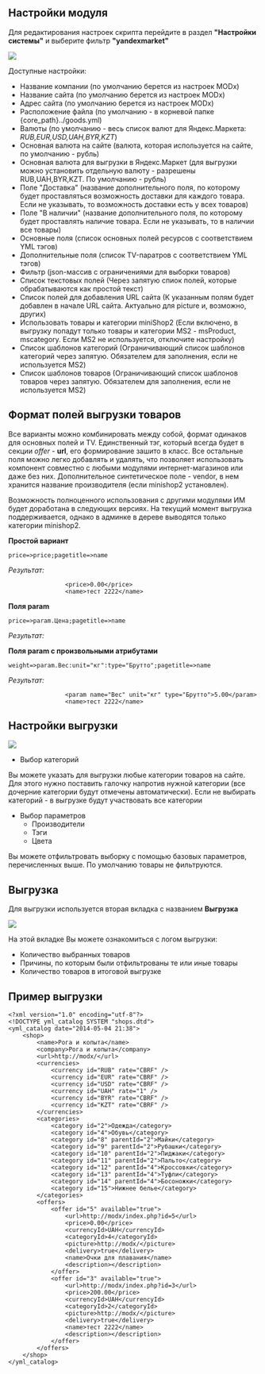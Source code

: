 ## Настройки модуля
Для редактирования настроек скрипта перейдите в раздел **"Настройки системы"** и выберите фильтр **"yandexmarket"**

[![](https://file.modx.pro/files/c/5/d/c5d2374dd38b264392a122a128cd866as.jpg)](https://file.modx.pro/files/c/5/d/c5d2374dd38b264392a122a128cd866a.png)

Доступные настройки:

* Название компании (по умолчанию берется из настроек MODx)
* Название сайта (по умолчанию берется из настроек MODx)
* Адрес сайта (по умолчанию берется из настроек MODx)
* Расположение файла (по умолчанию - в корневой папке {core_path}../goods.yml)
* Валюты (по умолчанию - весь список валют для Яндекс.Маркета: _RUB,EUR,USD,UAH,BYR,KZT_)
* Основная валюта на сайте (валюта, которая используется на сайте, по умолчанию - рубль)
* Основная валюта для выгрузки в Яндекс.Маркет (для выгрузки можно установить отдельную валюту - разрешены RUB,UAH,BYR,KZT. По умолчанию - рубль)
* Поле "Доставка" (название дополнительного поля, по которому будет проставляться возможность доставки для каждого товара. Если не указывать, то возможность доставки есть у всех товаров)
* Поле "В наличии" (название дополнительного поля, по которому будет проставлять наличие товара. Если не указывать, то в наличии все товары)
* Основные поля (список основных полей ресурсов с соответствием YML тэгов)
* Дополнительные поля (список TV-паратров с соответствием YML тэгов)
* Фильтр (json-массив с ограничениями для выборки товаров)
* Список текстовых полей (Через запятую спиок полей, которые обрабатываются как простой текст)
* Список полей для добавления URL сайта (К указанным полям будет добавлен в начале URL сайта. Актуально для picture и, возможно, других)
* Использовать товары и категории miniShop2 (Если включено, в выгрузку попадут только товары и категории MS2 - msProduct, mscategory. Если MS2 не используется, отключите настройку)
* Список шаблонов категорий (Ограничивающий список шаблонов категорий через запятую. Обязателем для заполнения, если не используется MS2)
* Список шаблонов товаров (Ограничивающий список шаблонов товаров через запятую. Обязателем для заполнения, если не используется MS2)

## Формат полей выгрузки товаров

Все варианты можно комбинировать между собой, формат одинаков для основных полей и TV. Единственный тэг, который всегда будет в секции *offer* - **url**, его формирование зашито в класс. Все остальные поля можно легко добавлять и удалять, что позволяет использовать компонент совместно с любыми модулями интернет-магазинов или даже без них. Дополнительное синтетическое поле - vendor, в нем хранится название производителя (если minishop2 установлен).

Возможность полноценного использования с другими модулями ИМ будет доработана в следующих версиях. На текущий момент выгрузка поддерживается, однако в админке в дереве выводятся только категории minishop2.

                                     
**Простой вариант**

`price=>price;pagetitle=>name`

*Результат:*
```
				<price>0.00</price>
				<name>тест 2222</name>
```

**Поля param** 

`price=>param.Цена;pagetitle=>name`

*Результат:*


**Поля param с произвольными атрибутами**

`weight=>param.Вес:unit="кг":type="Брутто";pagetitle=>name`

*Результат:*
```
				<param name="Вес" unit="кг" type="Брутто">5.00</param>
				<name>тест 2222</name>
```


## Настройки выгрузки

[![](https://file.modx.pro/files/4/d/f/4df80ac0b6e556e50a9eae353716c55cs.jpg)](https://file.modx.pro/files/4/d/f/4df80ac0b6e556e50a9eae353716c55c.png)

* Выбор категорий

Вы можете указать для выгрузки любые категории товаров на сайте. Для этого нужно поставить галочку напротив нужной категории (все дочерние категории будут отмечены автоматически). Если не выбирать категорий - в выгрузке будут участвовать все категории

* Выбор параметров
    * Производители
    * Тэги
    * Цвета

Вы можете отфильтровать выборку с помощью базовых параметров, перечисленных выше. По умолчанию товары не фильтруются.

## Выгрузка
Для выгрузки используется вторая вкладка с названием **Выгрузка**

[![](https://file.modx.pro/files/b/d/2/bd26231a09d3b60691db2ddabe460b39s.jpg)](https://file.modx.pro/files/b/d/2/bd26231a09d3b60691db2ddabe460b39.png)

На этой вкладке Вы можете ознакомиться с логом выгрузки:

* Количество выбранных товаров
* Причины, по которым были отфильтрованы те или иные товары
* Количество товаров в итоговой выгрузке

## Пример выгрузки
```
<?xml version="1.0" encoding="utf-8"?>
<!DOCTYPE yml_catalog SYSTEM "shops.dtd">
<yml_catalog date="2014-05-04 21:38">
    <shop>
		<name>Рога и копыта</name>
		<company>Рога и копыта</company>
		<url>http://modx/</url>
		<currencies>
			<currency id="RUB" rate="CBRF" />
			<currency id="EUR" rate="CBRF" />
			<currency id="USD" rate="CBRF" />
			<currency id="UAH" rate="1" />
			<currency id="BYR" rate="CBRF" />
			<currency id="KZT" rate="CBRF" />
		</currencies>
		<categories>
			<category id="2">Одежда</category>
			<category id="4">Обувь</category>
			<category id="8" parentId="2">Майки</category>
			<category id="9" parentId="2">Рубашки</category>
			<category id="10" parentId="2">Пиджаки</category>
			<category id="11" parentId="2">Пальто</category>
			<category id="12" parentId="4">Кроссовки</category>
			<category id="13" parentId="4">Туфли</category>
			<category id="14" parentId="4">Босоножки</category>
			<category id="15">Нижнее белье</category>
		</categories>
		<offers>
			<offer id="5" available="true">
				<url>http://modx/index.php?id=5</url>
				<price>0.00</price>
				<currencyId>UAH</currencyId>
				<categoryId>4</categoryId>
				<picture>http://modx/</picture>
				<delivery>true</delivery>
				<name>Очки для плавания</name>
				<description></description>
			</offer>
			<offer id="3" available="true">
				<url>http://modx/index.php?id=3</url>
				<price>200.00</price>
				<currencyId>UAH</currencyId>
				<categoryId>2</categoryId>
				<picture>http://modx/</picture>
				<delivery>true</delivery>
				<name>тест 2222</name>
				<description></description>
			</offer>
		</offers>
	</shop>
</yml_catalog>
```
